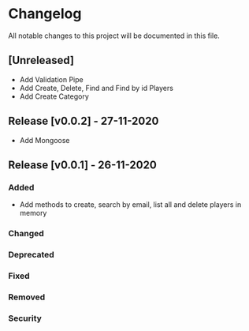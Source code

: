 # Changelog

All notable changes to this project will be documented in this file.

## [Unreleased]

- Add Validation Pipe
- Add Create, Delete, Find and Find by id Players
- Add Create Category

## Release [v0.0.2] - 27-11-2020

-   Add Mongoose

## Release [v0.0.1] - 26-11-2020

### Added

-   Add methods to create, search by email, list all and delete players in memory

### Changed

### Deprecated

### Fixed

### Removed

### Security
